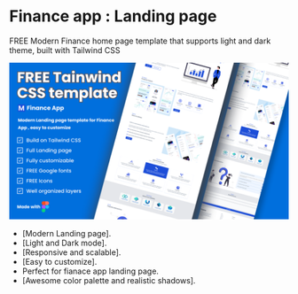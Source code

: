 # Finance app : Landing page

FREE Modern Finance home page template that supports light and dark theme, built with Tailwind CSS

<p align="center">
<img src="dist/images/screenshoot.png" />
</p>

- [Modern Landing page].
- [Light and Dark mode].
- [Responsive and scalable].
- [Easy to customize].
- Perfect for fianace app landing page.
- [Awesome color palette and realistic shadows].
